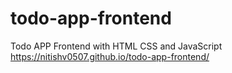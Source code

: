 # todo-app-frontend
Todo APP Frontend with HTML CSS and JavaScript
https://nitishv0507.github.io/todo-app-frontend/
